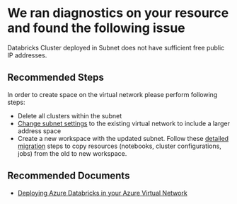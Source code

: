 <properties
    pageTitle="databricks subnet full"
    description="Cluster unable to start due to subnet full."
    infoBubbleText="No Enough Public IP Address available due to subnet full. "
    service="microsoft.databricks"
    resource="workspaces"
    authors="nsarang"
    ms.author="nsarang"
    displayOrder=""
    articleId="Databricks_SubnetFull"
    diagnosticScenario="DatabricksSubnetFullInsight"
    selfHelpType="rca"
    supportTopicIds="32677649, 32677680, 32677678, 32677671, 32677670, 32677655"
    resourceTags=""
    productPesIds="16432"
    cloudEnvironments="public"
	ownershipId="AzureData_AzureDatabricks"
/>

# We ran diagnostics on your resource and found the following issue
<!--issueDescription-->
Databricks Cluster deployed in <!--$Subnet-->Subnet<!--/$Subnet--> does not have sufficient free public IP addresses.
<!--/issueDescription-->

## **Recommended Steps**

In order to create space on the virtual network please perform following steps:

* Delete all clusters within the subnet
* [Change subnet settings](https://docs.microsoft.com/azure/virtual-network/virtual-network-manage-subnet#change-subnet-settings) to the existing virtual network to include a larger address space
* Create a new workspace with the updated subnet. Follow these [detailed migration](https://docs.microsoft.com/azure/azure-databricks/howto-regional-disaster-recovery#detailed-migration-steps) steps to copy resources (notebooks, cluster configurations, jobs) from the old to new workspace.

## **Recommended Documents**

* [Deploying Azure Databricks in your Azure Virtual Network](https://docs.azuredatabricks.net/administration-guide/cloud-configurations/azure/vnet-inject.html)
